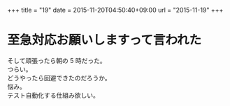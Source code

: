 +++
title = "19"
date = 2015-11-20T04:50:40+09:00
url = "2015-11-19"
+++

至急対応お願いしますって言われた
===
そして頑張ったら朝の 5 時だった。  
つらい。  
どうやったら回避できたのだろうか。  
悩み。  
テスト自動化する仕組み欲しい。
